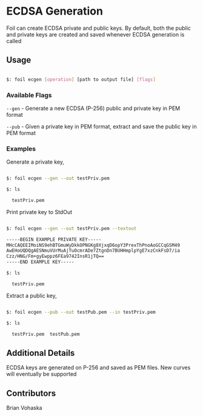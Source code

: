 # ECDSA Generation

Foil can create ECDSA private and public keys. By default, both the public and private keys are created and saved whenever ECDSA generation is called

## Usage

```bash

$: foil ecgen [operation] [path to output file] [flags]

```

### Available Flags

`--gen` - Generate a new ECDSA (P-256) public and private key in PEM format

`--pub` - Given a private key in PEM format, extract and save the public key in PEM format

### Examples

Generate a private key,

```bash

$: foil ecgen --gen --out testPriv.pem

$: ls

  testPriv.pem

```

Print private key to StdOut

```bash

$: foil ecgen --gen --out testPriv.pem --textout

-----BEGIN EXAMPLE PRIVATE KEY-----
MHcCAQEEIMoiNS9ehBTGmuWyDkkOPNGKg8XjxqD6opY3PrexThPnoAoGCCqGSM49
AwEHoUQDQgAESNmuVUrMuAjTuOcmrADe7ZtgnDn7BUHHmplpYgE7xzCnkFsD7/ia
Czz/HNG/Fm+gyEwppz6FEa9742InsR1jTQ==
-----END EXAMPLE KEY-----

$: ls

  testPriv.pem

```

Extract a public key,

```bash

$: foil ecgen --pub --out testPub.pem --in testPriv.pem

$: ls

  testPriv.pem  testPub.pem

```

## Additional Details

ECDSA keys are generated on P-256 and saved as PEM files. New curves will eventually be supported

## Contributors

Brian Vohaska